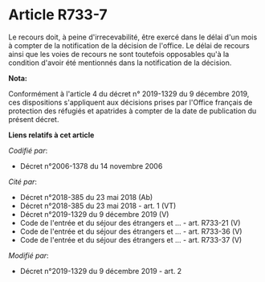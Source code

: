 # Article R733-7

Le recours doit, à peine d'irrecevabilité, être exercé dans le délai d'un mois à compter de la notification de la décision de
l'office. Le délai de recours ainsi que les voies de recours ne sont toutefois opposables qu'à la condition d'avoir été
mentionnés dans la notification de la décision.

**Nota:**

Conformément à l'article 4 du décret n° 2019-1329 du 9 décembre 2019, ces dispositions s'appliquent aux décisions prises par
l'Office français de protection des réfugiés et apatrides à compter de la date de publication du présent décret.

**Liens relatifs à cet article**

_Codifié par_:

  - Décret n°2006-1378 du 14 novembre 2006

_Cité par_:

  - Décret n°2018-385 du 23 mai 2018 (Ab)
  - Décret n°2018-385 du 23 mai 2018 - art. 1 (VT)
  - Décret n°2019-1329 du 9 décembre 2019 (V)
  - Code de l'entrée et du séjour des étrangers et ... - art. R733-21 (V)
  - Code de l'entrée et du séjour des étrangers et ... - art. R733-36 (V)
  - Code de l'entrée et du séjour des étrangers et ... - art. R733-37 (V)

_Modifié par_:

  - Décret n°2019-1329 du 9 décembre 2019 - art. 2
